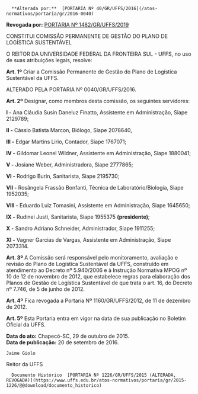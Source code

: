       **Alterada por:**  [PORTARIA Nº 40/GR/UFFS/2016](/atos-normativos/portaria/gr/2016-0040) 

 **Revogada por:**  [PORTARIA Nº 1482/GR/UFFS/2019](/atos-normativos/portaria/gr/2019-1482) 

   CONSTITUI COMISSÃO PERMANENTE DE GESTÃO DO PLANO DE LOGÍSTICA SUSTENTÁVEL  

O REITOR DA UNIVERSIDADE FEDERAL DA FRONTEIRA SUL - UFFS, no uso de suas atribuições legais, resolve:

 **Art. 1º** Criar a Comissão Permanente de Gestão do Plano de Logística Sustentável da UFFS.

 ALTERADO PELA PORTARIA Nº 0040/GR/UFFS/2016.

 **Art. 2º** Designar, como membros desta comissão, os seguintes servidores:

 **I -** Ana Cláudia Susin Daneluz Finatto, Assistente em Administração, Siape 2129789;

 **II -** Cássio Batista Marcon, Biólogo, Siape 2078640,

 **III -** Edgar Martins Lirio, Contador, Siape 1767071;

 **IV -** Gildomar Leonel Wildner, Assistente em Administração, Siape 1880041;

 **V -** Josiane Weber, Administradora, Siape 2777865;

 **VI -** Rodrigo Burin, Sanitarista, Siape 2195730;

 **VII -** Rosângela Frassão Bonfanti, Técnica de Laboratório/Biologia, Siape 1952035;

 **VIII -** Eduardo Luiz Tomasini, Assistente em Administração, Siape 1645650;

 **IX -** Rudinei Justi, Sanitarista, Siape 1955375 **(presidente)**;

 **X -** Sandro Adriano Schneider, Administrador, Siape 1911255;

 **XI -** Vagner Garcias de Vargas, Assistente em Administração, Siape 2073314.

 **Art. 3º** A Comissão será responsável pelo monitoramento, avaliação e revisão do Plano de Logística Sustentável da UFFS, construído em atendimento ao Decreto nº 5.940/2006 e à Instrução Normativa MPOG nº 10 de 12 de novembro de 2012, que estabelece regras para elaboração dos Planos de Gestão de Logística Sustentável de que trata o art. 16, do Decreto nº 7.746, de 5 de junho de 2012.

 **Art. 4º** Fica revogada a Portaria Nº 1160/GR/UFFS/2012, de 11 de dezembro de 2012.

 **Art. 5º** Esta Portaria entra em vigor na data de sua publicação no Boletim Oficial da UFFS.

  

   **Data do ato:** Chapecó-SC, 29 de outubro de 2015.   
 **Data de publicação:**  20 de setembro de 2016. 

    Jaime Giolo   
 Reitor da UFFS 

      Documento Histórico  [PORTARIA Nº 1226/GR/UFFS/2015 (ALTERADA, REVOGADA)](https://www.uffs.edu.br/atos-normativos/portaria/gr/2015-1226/@@download/documento_historico)     
      
